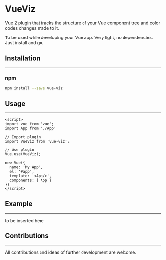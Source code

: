 VueViz
=============

Vue 2 plugin that tracks the structure of your Vue component tree and color codes changes made to it.

To be used while developing your Vue app. Very light, no dependencies. Just install and go.

## Installation
---------------
### npm
``` sh
npm install --save vue-viz
```

## Usage
---------------

```vue
<script>
import vue from 'vue';
import App from './App'

// Import plugin
import VueViz from 'vue-viz';

// Use plugin
Vue.use(VueViz);

new Vue({
  name: 'My App',
  el: '#app',
  template: '<App/>',
  components: { App }
})
</script>

```

## Example
---------------
to be inserted here


## Contributions
---------------
All contributions and ideas of further development are welcome. 
